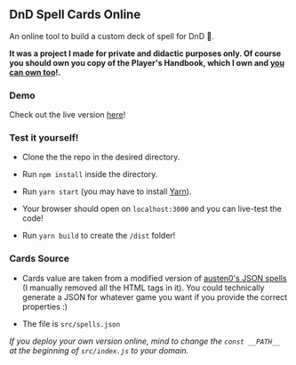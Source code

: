## DnD Spell Cards Online

An online tool to build a custom deck of spell for DnD 🐉.

**It was a project I made for private and didactic purposes only.
Of course you should own you copy of the Player's Handbook, which I own and [you can own too](https://smile.amazon.com/Players-Handbook-Dungeons-Dragons-Wizards/dp/0786965606)!.**

### Demo
Check out the live version [here](https://andreafranchini.me/dnd-spell-cards-online)!

### Test it yourself!

- Clone the the repo in the desired directory.

- Run `npm install` inside the directory.

- Run `yarn start` (you may have to install [Yarn](https://yarnpkg.com/en/docs/install])).

- Your browser should open on `localhost:3000` and you can live-test the code!

- Run `yarn build` to create the `/dist` folder!

### Cards Source

- Cards value are taken from a modified version of [austen0's JSON spells](https://github.com/austen0/dnd_5e_spells) (I manually removed all the HTML tags in it). You could technically generate a JSON for whatever game you want if you provide the correct properties :)

- The file is `src/spells.json`

*If you deploy your own version online, mind to change the `const __PATH__` at the beginning of `src/index.js` to your domain.*
